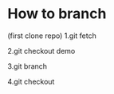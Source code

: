 # How to branch
(first clone repo)
1.git fetch

2.git checkout demo

3.git branch <name your branch>

4.git checkout <the name of your branch>


